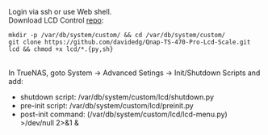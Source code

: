 Login via ssh or use Web shell.
\
Download LCD Control [repo](https://github.com/davidedg/Qnap-TS-470-Pro-Lcd-Scale.git):

    mkdir -p /var/db/system/custom/ && cd /var/db/system/custom/
    git clone https://github.com/davidedg/Qnap-TS-470-Pro-Lcd-Scale.git lcd && chmod +x lcd/*.{py,sh}

\
In TrueNAS, goto System -> Advanced Setings -> Init/Shutdown Scripts and add:
- shutdown script: /var/db/system/custom/lcd/shutdown.py
- pre-init script: /var/db/system/custom/lcd/preinit.py
- post-init command: (/var/db/system/custom/lcd/lcd-menu.py) >/dev/null 2>&1 &
